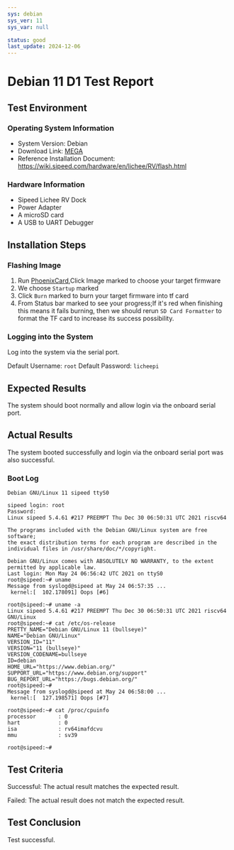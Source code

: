 ```yaml
---
sys: debian
sys_ver: 11
sys_var: null

status: good
last_update: 2024-12-06
---
```


# Debian 11 D1 Test Report

## Test Environment

### Operating System Information

- System Version: Debian
- Download Link: [MEGA](https://mega.nz/folder/lx4CyZBA#PiFhY7oSVQ3gp2ZZ_AnwYA)
- Reference Installation Document: https://wiki.sipeed.com/hardware/en/lichee/RV/flash.html

### Hardware Information

- Sipeed Lichee RV Dock
- Power Adapter
- A microSD card
- A USB to UART Debugger

## Installation Steps

### Flashing Image

1. Run [PhoenixCard](https://dl.sipeed.com/shareURL/LICHEE/D1/Lichee_RV/tool),Click Image marked to choose your target firmware
2. We choose `Startup` marked
3. Click `Burn` marked to burn your target firmware into tf card
4. From Status bar marked to see your progress;If it's red when finishing this means it fails burning, then we should rerun `SD Card Formatter` to format the TF card to increase its success possibility.

### Logging into the System

Log into the system via the serial port.

Default Username: `root`
Default Password: `licheepi`

## Expected Results

The system should boot normally and allow login via the onboard serial port.

## Actual Results

The system booted successfully and login via the onboard serial port was also successful.

### Boot Log

```log
Debian GNU/Linux 11 sipeed ttyS0

sipeed login: root
Password: 
Linux sipeed 5.4.61 #217 PREEMPT Thu Dec 30 06:50:31 UTC 2021 riscv64

The programs included with the Debian GNU/Linux system are free software;
the exact distribution terms for each program are described in the
individual files in /usr/share/doc/*/copyright.

Debian GNU/Linux comes with ABSOLUTELY NO WARRANTY, to the extent
permitted by applicable law.
Last login: Mon May 24 06:56:42 UTC 2021 on ttyS0
root@sipeed:~# uname 
Message from syslogd@sipeed at May 24 06:57:35 ...
 kernel:[  102.178091] Oops [#6]

root@sipeed:~# uname -a
Linux sipeed 5.4.61 #217 PREEMPT Thu Dec 30 06:50:31 UTC 2021 riscv64 GNU/Linux
root@sipeed:~# cat /etc/os-release 
PRETTY_NAME="Debian GNU/Linux 11 (bullseye)"
NAME="Debian GNU/Linux"
VERSION_ID="11"
VERSION="11 (bullseye)"
VERSION_CODENAME=bullseye
ID=debian
HOME_URL="https://www.debian.org/"
SUPPORT_URL="https://www.debian.org/support"
BUG_REPORT_URL="https://bugs.debian.org/"
root@sipeed:~# 
Message from syslogd@sipeed at May 24 06:58:00 ...
 kernel:[  127.198571] Oops [#7]

root@sipeed:~# cat /proc/cpuinfo 
processor       : 0
hart            : 0
isa             : rv64imafdcvu
mmu             : sv39

root@sipeed:~# 
```

## Test Criteria

Successful: The actual result matches the expected result.

Failed: The actual result does not match the expected result.

## Test Conclusion

Test successful.
